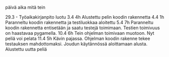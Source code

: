 päivä     aika     mitä tein

29.3      -        Työaikakirjanpito luotu
3.4       4h       Alustettu pelin koodin rakennetta
4.4       1h       Paranneltu koodin rakennetta ja testiluokkaa aloitettu
5.4       7h       Paranneltu koodin rakennetta entisetään ja saatu testejä toimimaan. Testien toimivuus on haastavaa pygamella.
10.4      6h       Tein ohjelman toimivaan muotoon. Nyt peliä voi pelata
11.4      5h       Kävin pajassa. Ohjelman koodin rakenne tekee testauksen mahdottomaksi. Joudun käytännössä aloittamaan alusta. Alustettu uutta peliä
